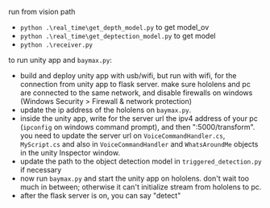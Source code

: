 run from vision path
- `python .\real_time\get_depth_model.py` to get model_ov
- `python .\real_time\get_deptection_model.py` to get model
- `python .\receiver.py`

to run unity app and `baymax.py`:
- build and deploy unity app with usb/wifi, but run with wifi, for the connection from unity app to flask server. make sure hololens and pc are connected to the same network, and disable firewalls on windows (Windows Security > Firewall & network protection)
- update the ip address of the hololens on `baymax.py`.
- inside the unity app, write for the server url the ipv4 address of your pc (`ipconfig` on windows command prompt), and then ":5000/transform". you need to update the server url on `VoiceCommandHandler.cs`, `MyScript.cs` and also in `VoiceCommandHandler` and `WhatsAroundMe` objects in the unity Inspector window.
- update the path to the object detection model in `triggered_detection.py` if necessary
- now run `baymax.py` and start the unity app on hololens. don't wait too much in between; otherwise it can't initialize stream from hololens to pc.
- after the flask server is on, you can say "detect"
